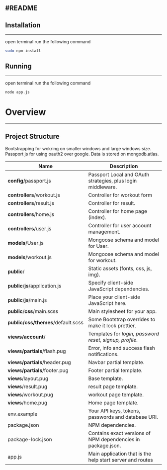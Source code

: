 #README
-------------

## Installation
----------------
open terminal run the following command  
```bash
sudo npm install
```

## Running
----------------
open terminal run the following command 
```bash
node app.js
```

# Overview
-----------------

Project Structure
-----------------
Bootstrapping for wokring on smaller windows and large windows size. 
Passport js for using oauth2 over google. 
Data is stored on mongodb.atlas. 

| Name                               | Description                                                  |
| ---------------------------------- | ------------------------------------------------------------ |
| **config**/passport.js             | Passport Local and OAuth strategies, plus login middleware.  |
| **controllers**/workout.js         | Controller for workout form                                  |
| **controllers**/result.js          | Controller for result.                                       |
| **controllers**/home.js            | Controller for home page (index).                            |
| **controllers**/user.js            | Controller for user account management.                      |
| **models**/User.js                 | Mongoose schema and model for User.                          |
| **models**/workout.js              | Mongoose schema and model for workout.                       |
| **public**/                        | Static assets (fonts, css, js, img).                         |
| **public**/**js**/application.js   | Specify client-side JavaScript dependencies.                 |
| **public**/**js**/main.js          | Place your client-side JavaScript here.                      |
| **public**/**css**/main.scss       | Main stylesheet for your app.                                |
| **public/css/themes**/default.scss | Some Bootstrap overrides to make it look prettier.           |
| **views/account**/                 | Templates for *login, password reset, signup, profile*.      |
| **views/partials**/flash.pug       | Error, info and success flash notifications.                 |
| **views/partials**/header.pug      | Navbar partial template.                                     |
| **views/partials**/footer.pug      | Footer partial template.                                     |
| **views**/layout.pug               | Base template.                                               |
| **views**/result.pug               | result page template.                                        |
| **views**/workout.pug              | workout page template.                                       |
| **views**/home.pug                 | Home page template.                                          |
| env.example                        | Your API keys, tokens, passwords and database URI.           |
| package.json                       | NPM dependencies.                                            |
| package-lock.json                  | Contains exact versions of NPM dependencies in package.json. |
| app.js                             | Main application that is the help start server and routes    |

